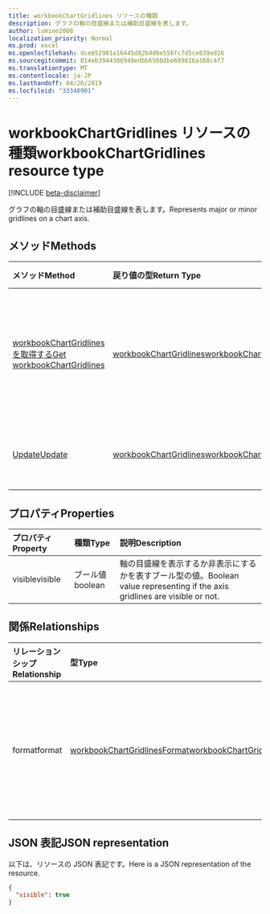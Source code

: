 ```yaml
---
title: workbookChartGridlines リソースの種類
description: グラフの軸の目盛線または補助目盛線を表します。
author: lumine2008
localization_priority: Normal
ms.prod: excel
ms.openlocfilehash: dce652981a16445d82b4d6e556fc7d5ce839ed26
ms.sourcegitcommit: 014eb3944306948edbb6560dbe689816a168c4f7
ms.translationtype: MT
ms.contentlocale: ja-JP
ms.lasthandoff: 04/26/2019
ms.locfileid: "33348901"
---
```

# <a name="workbookchartgridlines-resource-type"></a><span data-ttu-id="f5ce1-103">workbookChartGridlines リソースの種類</span><span class="sxs-lookup"><span data-stu-id="f5ce1-103">workbookChartGridlines resource type</span></span>

[!INCLUDE [beta-disclaimer](../../includes/beta-disclaimer.md)]

<span data-ttu-id="f5ce1-104">グラフの軸の目盛線または補助目盛線を表します。</span><span class="sxs-lookup"><span data-stu-id="f5ce1-104">Represents major or minor gridlines on a chart axis.</span></span>


## <a name="methods"></a><span data-ttu-id="f5ce1-105">メソッド</span><span class="sxs-lookup"><span data-stu-id="f5ce1-105">Methods</span></span>

| <span data-ttu-id="f5ce1-106">メソッド</span><span class="sxs-lookup"><span data-stu-id="f5ce1-106">Method</span></span>           | <span data-ttu-id="f5ce1-107">戻り値の型</span><span class="sxs-lookup"><span data-stu-id="f5ce1-107">Return Type</span></span>    |<span data-ttu-id="f5ce1-108">説明</span><span class="sxs-lookup"><span data-stu-id="f5ce1-108">Description</span></span>|
|:---------------|:--------|:----------|
|[<span data-ttu-id="f5ce1-109">workbookChartGridlines を取得する</span><span class="sxs-lookup"><span data-stu-id="f5ce1-109">Get workbookChartGridlines</span></span>](../api/chartgridlines-get.md) | [<span data-ttu-id="f5ce1-110">workbookChartGridlines</span><span class="sxs-lookup"><span data-stu-id="f5ce1-110">workbookChartGridlines</span></span>](workbookchartgridlines.md) |<span data-ttu-id="f5ce1-111">chartGridlines オブジェクトのプロパティと関係を読み取ります。</span><span class="sxs-lookup"><span data-stu-id="f5ce1-111">Read properties and relationships of chartGridlines object.</span></span>|
|[<span data-ttu-id="f5ce1-112">Update</span><span class="sxs-lookup"><span data-stu-id="f5ce1-112">Update</span></span>](../api/chartgridlines-update.md) | [<span data-ttu-id="f5ce1-113">workbookChartGridlines</span><span class="sxs-lookup"><span data-stu-id="f5ce1-113">workbookChartGridlines</span></span>](workbookchartgridlines.md)    |<span data-ttu-id="f5ce1-114">ChartGridlines オブジェクトを更新します。</span><span class="sxs-lookup"><span data-stu-id="f5ce1-114">Update ChartGridlines object.</span></span> |

## <a name="properties"></a><span data-ttu-id="f5ce1-115">プロパティ</span><span class="sxs-lookup"><span data-stu-id="f5ce1-115">Properties</span></span>
| <span data-ttu-id="f5ce1-116">プロパティ</span><span class="sxs-lookup"><span data-stu-id="f5ce1-116">Property</span></span>     | <span data-ttu-id="f5ce1-117">種類</span><span class="sxs-lookup"><span data-stu-id="f5ce1-117">Type</span></span>   |<span data-ttu-id="f5ce1-118">説明</span><span class="sxs-lookup"><span data-stu-id="f5ce1-118">Description</span></span>|
|:---------------|:--------|:----------|
|<span data-ttu-id="f5ce1-119">visible</span><span class="sxs-lookup"><span data-stu-id="f5ce1-119">visible</span></span>|<span data-ttu-id="f5ce1-120">ブール値</span><span class="sxs-lookup"><span data-stu-id="f5ce1-120">boolean</span></span>|<span data-ttu-id="f5ce1-121">軸の目盛線を表示するか非表示にするかを表すブール型の値。</span><span class="sxs-lookup"><span data-stu-id="f5ce1-121">Boolean value representing if the axis gridlines are visible or not.</span></span>|

## <a name="relationships"></a><span data-ttu-id="f5ce1-122">関係</span><span class="sxs-lookup"><span data-stu-id="f5ce1-122">Relationships</span></span>
| <span data-ttu-id="f5ce1-123">リレーションシップ</span><span class="sxs-lookup"><span data-stu-id="f5ce1-123">Relationship</span></span> | <span data-ttu-id="f5ce1-124">型</span><span class="sxs-lookup"><span data-stu-id="f5ce1-124">Type</span></span>   |<span data-ttu-id="f5ce1-125">説明</span><span class="sxs-lookup"><span data-stu-id="f5ce1-125">Description</span></span>|
|:---------------|:--------|:----------|
|<span data-ttu-id="f5ce1-126">format</span><span class="sxs-lookup"><span data-stu-id="f5ce1-126">format</span></span>|[<span data-ttu-id="f5ce1-127">workbookChartGridlinesFormat</span><span class="sxs-lookup"><span data-stu-id="f5ce1-127">workbookChartGridlinesFormat</span></span>](workbookchartgridlinesformat.md)|<span data-ttu-id="f5ce1-128">グラフの目盛線の書式設定を表します。</span><span class="sxs-lookup"><span data-stu-id="f5ce1-128">Represents the formatting of chart gridlines.</span></span> <span data-ttu-id="f5ce1-129">読み取り専用です。</span><span class="sxs-lookup"><span data-stu-id="f5ce1-129">Read-only.</span></span>|

## <a name="json-representation"></a><span data-ttu-id="f5ce1-130">JSON 表記</span><span class="sxs-lookup"><span data-stu-id="f5ce1-130">JSON representation</span></span>

<span data-ttu-id="f5ce1-131">以下は、リソースの JSON 表記です。</span><span class="sxs-lookup"><span data-stu-id="f5ce1-131">Here is a JSON representation of the resource.</span></span>

<!-- {
  "blockType": "resource",
  "baseType": "microsoft.graph.entity",
  "optionalProperties": [

  ],
  "@odata.type": "microsoft.graph.workbookChartGridlines"
}-->

```json
{
  "visible": true
}

```

<!-- uuid: 8fcb5dbc-d5aa-4681-8e31-b001d5168d79
2015-10-25 14:57:30 UTC -->
<!--
{
  "type": "#page.annotation",
  "description": "ChartGridlines resource",
  "keywords": "",
  "section": "documentation",
  "tocPath": "",
  "suppressions": []
}
-->
